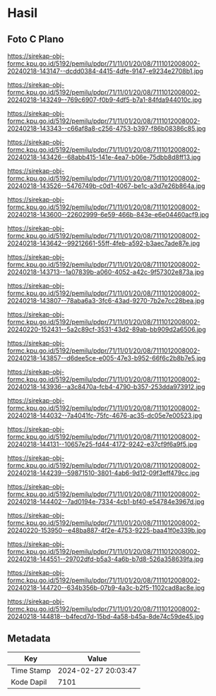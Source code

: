 # Hasil

## Foto C Plano

https://sirekap-obj-formc.kpu.go.id/5192/pemilu/pdpr/71/11/01/20/08/7111012008002-20240218-143147--dcdd0384-4415-4dfe-9147-e9234e2708b1.jpg

https://sirekap-obj-formc.kpu.go.id/5192/pemilu/pdpr/71/11/01/20/08/7111012008002-20240218-143249--769c6907-f0b9-4df5-b7a1-84fda944010c.jpg

https://sirekap-obj-formc.kpu.go.id/5192/pemilu/pdpr/71/11/01/20/08/7111012008002-20240218-143343--c66af8a8-c256-4753-b397-f86b08386c85.jpg

https://sirekap-obj-formc.kpu.go.id/5192/pemilu/pdpr/71/11/01/20/08/7111012008002-20240218-143426--68abb415-141e-4ea7-b06e-75dbb8d8ff13.jpg

https://sirekap-obj-formc.kpu.go.id/5192/pemilu/pdpr/71/11/01/20/08/7111012008002-20240218-143526--5476749b-c0d1-4067-be1c-a3d7e26b864a.jpg

https://sirekap-obj-formc.kpu.go.id/5192/pemilu/pdpr/71/11/01/20/08/7111012008002-20240218-143600--22602999-6e59-466b-843e-e6e04460acf9.jpg

https://sirekap-obj-formc.kpu.go.id/5192/pemilu/pdpr/71/11/01/20/08/7111012008002-20240218-143642--99212661-55ff-4feb-a592-b3aec7ade87e.jpg

https://sirekap-obj-formc.kpu.go.id/5192/pemilu/pdpr/71/11/01/20/08/7111012008002-20240218-143713--1a07839b-a060-4052-a42c-9f57302e873a.jpg

https://sirekap-obj-formc.kpu.go.id/5192/pemilu/pdpr/71/11/01/20/08/7111012008002-20240218-143807--78aba6a3-3fc6-43ad-9270-7b2e7cc28bea.jpg

https://sirekap-obj-formc.kpu.go.id/5192/pemilu/pdpr/71/11/01/20/08/7111012008002-20240220-152431--5a2c89cf-3531-43d2-89ab-bb909d2a6506.jpg

https://sirekap-obj-formc.kpu.go.id/5192/pemilu/pdpr/71/11/01/20/08/7111012008002-20240218-143857--d6dee5ce-e005-47e3-b952-66f6c2b8b7e5.jpg

https://sirekap-obj-formc.kpu.go.id/5192/pemilu/pdpr/71/11/01/20/08/7111012008002-20240218-143936--a3c8470a-fcb4-4790-b357-253dda973912.jpg

https://sirekap-obj-formc.kpu.go.id/5192/pemilu/pdpr/71/11/01/20/08/7111012008002-20240218-144032--7a4041fc-75fc-4676-ac35-dc05e7e00523.jpg

https://sirekap-obj-formc.kpu.go.id/5192/pemilu/pdpr/71/11/01/20/08/7111012008002-20240218-144131--10657e25-fd44-4172-9242-e37cf9f6a9f5.jpg

https://sirekap-obj-formc.kpu.go.id/5192/pemilu/pdpr/71/11/01/20/08/7111012008002-20240218-144239--59871510-3801-4ab6-9d12-09f3eff479cc.jpg

https://sirekap-obj-formc.kpu.go.id/5192/pemilu/pdpr/71/11/01/20/08/7111012008002-20240218-144402--7ad0194e-7334-4cb1-bf40-e54784e3967d.jpg

https://sirekap-obj-formc.kpu.go.id/5192/pemilu/pdpr/71/11/01/20/08/7111012008002-20240220-153950--e48ba887-4f2e-4753-9225-baa41f0e339b.jpg

https://sirekap-obj-formc.kpu.go.id/5192/pemilu/pdpr/71/11/01/20/08/7111012008002-20240218-144551--29702dfd-b5a3-4a6b-b7d8-526a358639fa.jpg

https://sirekap-obj-formc.kpu.go.id/5192/pemilu/pdpr/71/11/01/20/08/7111012008002-20240218-144720--634b356b-07b9-4a3c-b2f5-1102cad8ac8e.jpg

https://sirekap-obj-formc.kpu.go.id/5192/pemilu/pdpr/71/11/01/20/08/7111012008002-20240218-144818--b4fecd7d-15bd-4a58-b45a-8de74c59de45.jpg


## Metadata

| Key        | Value               |
| ---------- | ------------------- |
| Time Stamp | 2024-02-27 20:03:47 |
| Kode Dapil | 7101                |



